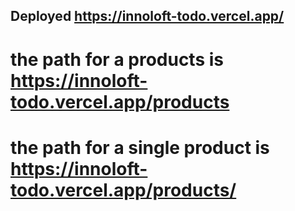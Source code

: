 
## Deployed https://innoloft-todo.vercel.app/

# the path for a products is https://innoloft-todo.vercel.app/products

# the path for a single product is https://innoloft-todo.vercel.app/products/